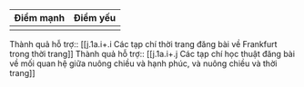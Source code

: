 


| Điểm mạnh | Điểm yếu |
| --------- | -------- |
|           |          |

Thành quả hỗ trợ:: [[j.1a.i+.i Các tạp chí thời trang đăng bài về Frankfurt trong thời trang]]
Thành quả hỗ trợ:: [[j.1a.i+.j Các tạp chí học thuật đăng bài về mối quan hệ giữa nuông chiều và hạnh phúc, và nuông chiều và thời trang]]
